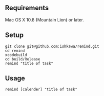 ## Requirements

Mac OS X 10.8 (Mountain Lion) or later.

## Setup

```
git clone git@github.com:ishkawa/remind.git
cd remind
xcodebuild
cd build/Release
remind "title of task"
```

## Usage

```
remind [calender] "title of task"
```
